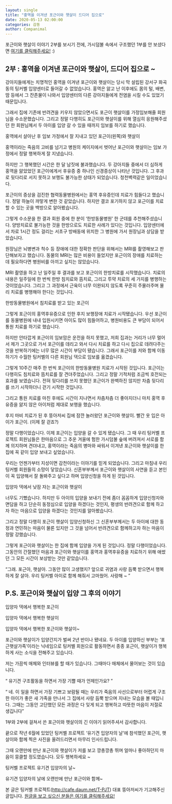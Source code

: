 ```yaml
---
layout: single
title: "홍역을 이겨낸 포근이와 햇살이 드디어 집으로"
date: 2020-05-13 02:00:00
categories: 감동
author: Companimal
---
```


포근이와 햇살이 이야기 2부를 보시기 전에, 가시덤불 속에서 구조했던 1부를 안 보셨다면 [여기를 클릭해주세요!](/cast/2167) :)

## 2부 : 홍역을 이겨낸 포근이와 햇살이, 드디어 집으로 ~

​강아지들에게는 치명적인 홍역을 이겨낸 포근이와 햇살이는 당시 막 설립된 강서구 화곡동의 팅커벨 입양센터로 들어갈 수 없었습니다. 홍역은 앓고 난 이후에도 몸의 털, 배변, 땀 등에서 그 잔존물이 나와서 입양센터의 다른 강아지들에게 전염을 시킬 수도 있었기 때문입니다.

그래서 집에 기존에 반려견을 키우지 않았으면서도 포근이 햇살이를 가정임보해줄 회원님을 수소문했습니다. 그리고 정말 다행히도 포근이와 햇살이를 위해 열심히 응원해주셨던 한 회원님께서 두 아이를 입양 갈 수 있을 때까지 임보를 하기로 했습니다.

홍역에서 살아난 후 임보 가정에서 잘 지내고 있던 포근이(왼쪽)와 햇살이

홍역이라는 죽음의 고비를 넘기고 병원의 케이지에서 벗어난 포근이와 햇살이는 임보 가정에서 정말 행복하게 잘 지냈습니다.

​하지만 그 행복했던 시간은 한 달 남짓에 불과했습니다. 두 강아지들 중에서 더 심하게 홍역을 앓았었던 포근이에게서 후유증 중 하나인 신경증상이 나타난 것입니다. 그 후과로 뒷다리로 서지 못하고 보행도 불가능한 상태가 되었습니다. 청천벽력같은 일이었습니다.

포근이의 증상을 검진한 협력동물병원에서는 홍역 후유증인데 치료가 힘들다고 했습니다. 정말 하늘이 까맣게 변한 것 같았습니다. 하지만 결코 포기하지 않고 포근이를 치료할 수 있는 곳을 백방으로 알아봤습니다.

그렇게 수소문을 한 결과 회원 중에 한 분이 ‘한방동물병원’ 한 군데를 추천해주셨습니다. 양방치료로 불가능한 것을 한방으로도 치료한 사례가 있다는 것입니다. 입양센터에서 차로 1시간 정도 걸리는 서초구 방배동에 위치한 그 병원에 가서 원장님과 상담을 받았습니다.

원장님은 뇌병변과 척수 등 장애에 대한 정확한 판단을 위해서는 MRI를 촬영해보고 판단해보자고 했습니다. 동물의 MRI는 많은 비용이 들었지만 포근이의 장애를 치료하는 데 필요하다면 병원비를 아끼고 싶지는 않았습니다.

MRI 촬영을 하고 난 일주일 후 결과를 보고 포근이의 한방치료를 시작했습니다. 치료의 내용은 일주일에 한 번씩 한방 침치료와 뜸치료, 그리고 투약 치료의 세 가지를 병행하는 것이었습니다. 그리고 그 과정에서 근육이 너무 이완되지 않도록 꾸준히 주물러주며 물리 치료를 병행해야 한다는 것입니다.

한방동물병원에서 침치료를 받고 있는 포근이

그렇게 포근이의 홍역후유증으로 인한 후지 보행장애 치료가 시작됐습니다. 우선 포근이를 동물병원에 내내 입원시키면 아이도 많이 힘들어하고, 병원비용도 큰 부담이 되어서 통원 치료를 하기로 했습니다.

하지만 안타깝게 포근이의 임보맘은 운전을 하지 못했고, 저희 집과는 거리가 너무 멀어서 제가 그곳으로 가서 포근이를 데리고 와서 다시 치료를 하고 다시 집으로 데려다주는 것을 반복하기에는 너무 많은 시간이 부담이 됐습니다. 그래서 포근이를 저와 함께 이동하기가 수월한 팅커벨의 다른 회원님 댁으로 임보를 옮겼습니다.

그렇게 10주간 매주 한 번씩 포근이의 한방동물병원 치료가 시작된 것입니다. 포근이는 다행히도 침치료와 뜸치료를 잘 견뎌주었습니다. 그리고 정말 기적처럼 조금씩 호전되는 효과를 보였습니다. 전혀 뒷다리를 쓰지 못했던 포근이가 완벽하진 않지만 차츰 뒷다리를 쓰기 시작하더니 걷기 시작한 것입니다.

그리고 통원 치료를 마친 후에도 시간이 지나면서 차츰차츰 더 좋아지더니 마치 홍역 후유증을 앓지 않은 아이처럼 제대로 보행을 했습니다.

후지 마비 치료가 된 후 뚱아저씨 집에 잠깐 놀러왔던 포근이와 햇살이. 빨간 옷 입은 아이가 포근이. (이제 잘 걷죠?)

정말 다행이었습니다. 이제 포근이는 입양을 갈 수 있게 됐습니다. 그 때 우리 팅커벨 프로젝트 회원님들은 한마음으로 그 추운 겨울에 험한 가시덤불 숲에 버려져서 서로를 함께 의지하며 견뎌내고, 홍역이라는 죽음의 병마와 싸워서 이겨낸 포근이와 햇살이를 한 집에 꼭 같이 입양 보내고 싶었습니다.

우리는 언젠가부터 지성이면 감천이라는 이야기를 믿게 되었습니다. 그리고 마침내 우리 팅커벨 회원들의 소망이 닿았습니다. 신혼부부께서 포근이와 햇살이의 사연을 듣고 본인이 꼭 입양해서 잘 돌봐주고 싶다고 하며 입양신청을 하게 된 것입니다.

입양자 댁에서 낮잠 자는 포근이와 햇살이

너무도 기뻤습니다. 하지만 두 아이의 입양을 보내기 전에 좀더 꼼꼼하게 입양신청자와 면담을 하고 단순히 동정심으로 입양을 하겠다는 것인지, 평생의 반려견으로 함께 하고자 하는 마음으로 입양을 하겠다는 것인지를 알아봤습니다.

그리고 정말 다행히 포근이 햇살이 입양신청하신 그 신혼부부께서는 두 아이에 대한 동정과 연민하는 마음이 물론 있지만 그 것을 넘어서 반려견으로 함께하고자 하는 마음이 정말 강했습니다.

그렇게 포근이와 햇살이는 한 집에 함께 입양을 가게 된 것입니다. 정말 다행이었습니다. 그동안의 간절했던 마음과 포근이와 햇살이를 홍역과 홍역후유증을 치료하기 위해 애썼던 그 모든 시간이 보상받는 것만 같았습니다.

“그래. 포근아, 햇살아. 그동안 많이 고생했지? 앞으로 귀염과 사랑 듬뿍 받으면서 행복하게 잘 살아. 우리 팅커벨 아이로 함께 해줘서 고마웠어. 사랑해 ~ ”

## P.S. 포근이와 햇살이 입양 그 후의 이야기

입양자 댁에서 행복한 포근이

입양자 댁에서 행복한 햇살이

입양자 댁에서 행복한 포근이와 햇살이~

포근이와 햇살이가 입양간지가 벌써 2년 반이나 됐네요. 두 아이를 입양하신 부부는 ‘포근햇살가족’이라는 닉네임으로 팅커벨 회원으로 활동하면서 종종 포근이, 햇살이가 행복하게 사는 소식을 전해주고 있습니다.

저는 가끔씩 매체와 인터뷰를 할 때가 있습니다. 그때마다 매체에서 물어보는 것이 있습니다.

“ 유기견 구조활동을 하면서 가장 기쁠 때가 언제인가요? ”

“ 네. 이 일을 하면서 가장 기쁘고 보람될 때는 우리가 죽음의 사선으로부터 어렵게 구조한 아이가 좋은 새 가족을 만나서 그 집에서 사랑 듬뿍 받으며 지내는 모습을 볼 때입니다. 그때는 그동안 고단했던 모든 과정은 다 잊게 되고 행복하고 따뜻한 마음이 저절로 생깁니다”

1부와 2부에 걸쳐서 쓴 포근이와 햇살이의 긴 이야기 읽어주셔서 감사합니다.

​끝으로 작년 6월에 있었던 팅커벨 프로젝트 ‘유기견 입양자의 날’에 참석했던 포근이, 햇살이와 함께 찍은 사진을 올려드리면서 마무리 인사드립니다.

​그때 오랜만에 만난 포근이와 햇살이가 저를 보고 깡총깡총 뛰며 얼마나 좋아하던지 마음이 뭉클할 정도였습니다. 모두 행복하세요 ~

팅커벨 프로젝트 유기견 입양자의 날~

유기견 입양자의 날에 오랜만에 만난 포근이와 함께~

본 글은 팅커벨 프로젝트(http://cafe.daum.net/T-PJT) 대표 뚱아저씨가 기고해주신 글입니다. [원글을 보고 싶으신 분들은 여기를 클릭해주세요!](https://blog.naver.com/tinkerbell-project/221953174735)
